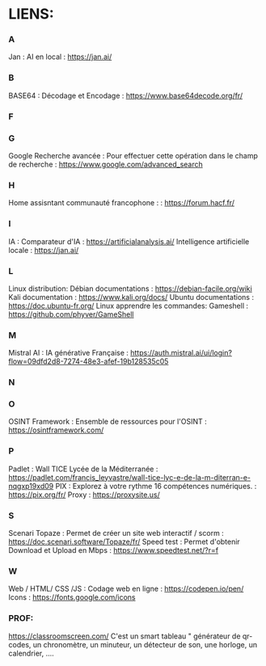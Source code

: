 # LIENS:

###  A
Jan                                       :    AI en local                                                  :   https://jan.ai/  
###  B
BASE64                                    :    Décodage et Encodage                                         :   https://www.base64decode.org/fr/

###   F

###   G
Google Recherche avancée                  :    Pour effectuer cette opération dans le champ de recherche    :   https://www.google.com/advanced_search  
###   H
Home assisntant communauté francophone    :                                                                 :   https://forum.hacf.fr/ 
###   I
IA                                        :    Comparateur d'IA                                             :   https://artificialanalysis.ai/ 
                                               Intelligence artificielle locale                             :   https://jan.ai/
###    L
Linux distribution:
                                               Débian documentations                                        :    https://debian-facile.org/wiki
                                               Kali   documentation                                         :    https://www.kali.org/docs/
                                               Ubuntu documentations                                        :    https://doc.ubuntu-fr.org/
Linux apprendre les commandes:                 Gameshell                                                    :    https://github.com/phyver/GameShell
###   M
Mistral AI                                :    IA générative Française                                      :   https://auth.mistral.ai/ui/login?flow=09dfd2d8-7274-48e3-afef-19b128535c05
###    N

###   O
OSINT Framework                           :    Ensemble de ressources pour l'OSINT                          :   https://osintframework.com/
###   P
Padlet                                    :    Wall TICE Lycée de la Méditerranée                           :   https://padlet.com/francis_leyvastre/wall-tice-lyc-e-de-la-m-diterran-e-nqgxp19xd09
PIX                                       :    Explorez à votre rythme 16 compétences numériques.           :   https://pix.org/fr/
Proxy                                                                                                       :   https://proxysite.us/
###   S
Scenari Topaze                            :    Permet de créer un site web interactif / scorm               :   https://doc.scenari.software/Topaze/fr/
Speed test                                :    Permet d'obtenir Download et Upload en Mbps                  :   https://www.speedtest.net/?r=f
###   W
Web / HTML/ CSS /JS                       :    Codage web en ligne                                          :   https://codepen.io/pen/
                                               Icons                                                        :   https://fonts.google.com/icons 

### PROF:
https://classroomscreen.com/      C'est un smart tableau " générateur de qr-codes, un chronomètre, un minuteur, un détecteur de son, une horloge, un calendrier, ....
